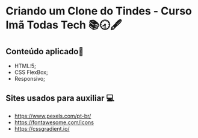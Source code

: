 # Criando um Clone do Tindes - Curso Imã Todas Tech 📚🕣🖋️

## Conteúdo aplicado📃
 - HTML:5;
 - CSS FlexBox;
 - Responsivo;
   
## Sites usados para auxiliar 💻

 - https://www.pexels.com/pt-br/
 - https://fontawesome.com/icons
 - https://cssgradient.io/
